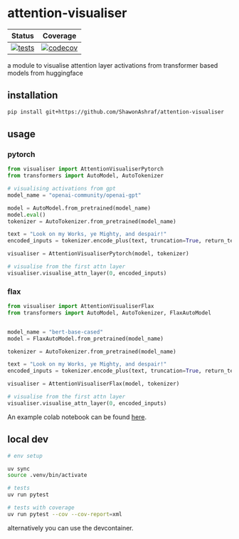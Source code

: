 # attention-visualiser

| Status | Coverage |
|--------|----------|
| [![tests](https://github.com/ShawonAshraf/attention-visualiser/actions/workflows/tests.yml/badge.svg)](https://github.com/ShawonAshraf/attention-visualiser/actions/workflows/tests.yml) | [![codecov](https://codecov.io/github/ShawonAshraf/attention-visualiser/graph/badge.svg?token=UqcZYGp3Rj)](https://codecov.io/github/ShawonAshraf/attention-visualiser) |


a module to visualise attention layer activations from transformer based models from huggingface

## installation

```bash
pip install git+https://github.com/ShawonAshraf/attention-visualiser
```

## usage

### pytorch
```python
from visualiser import AttentionVisualiserPytorch
from transformers import AutoModel, AutoTokenizer

# visualising activations from gpt
model_name = "openai-community/openai-gpt"

model = AutoModel.from_pretrained(model_name)
model.eval()
tokenizer = AutoTokenizer.from_pretrained(model_name)

text = "Look on my Works, ye Mighty, and despair!"
encoded_inputs = tokenizer.encode_plus(text, truncation=True, return_tensors="pt")

visualiser = AttentionVisualiserPytorch(model, tokenizer)

# visualise from the first attn layer
visualiser.visualise_attn_layer(0, encoded_inputs)

```

### flax

```python
from visualiser import AttentionVisualiserFlax
from transformers import AutoModel, AutoTokenizer, FlaxAutoModel


model_name = "bert-base-cased"
model = FlaxAutoModel.from_pretrained(model_name)

tokenizer = AutoTokenizer.from_pretrained(model_name)

text = "Look on my Works, ye Mighty, and despair!"
encoded_inputs = tokenizer.encode_plus(text, truncation=True, return_tensors="jax")

visualiser = AttentionVisualiserFlax(model, tokenizer)

# visualise from the first attn layer
visualiser.visualise_attn_layer(0, encoded_inputs)
```

An example colab notebook can be found [here](https://colab.research.google.com/drive/1N5uuRPcM90CPtEPnTaeWcA9PNKzzZaK-?usp=sharing).


## local dev

```bash
# env setup

uv sync
source .venv/bin/activate

# tests
uv run pytest

# tests with coverage
uv run pytest --cov --cov-report=xml
```

alternatively you can use the devcontainer.

